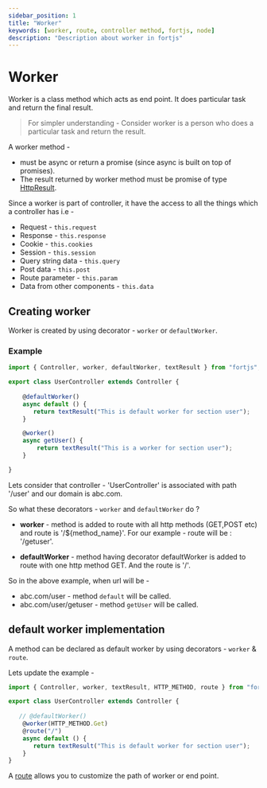 ```yaml
---
sidebar_position: 1
title: "Worker"
keywords: [worker, route, controller method, fortjs, node]
description: "Description about worker in fortjs"
---
```


# Worker

Worker is a class method which acts as end point. It does particular task and return the final result. 

> For simpler understanding - Consider worker is a person who does a particular task and return the result.

A worker method -

* must be async or return a promise (since async is built on top of promises).
* The result returned by worker method must be promise of type [HttpResult](/docs/interfaces/http-result.md).

Since a worker is part of controller, it have the access to all the things which a controller has i.e - 

* Request - `this.request`
* Response - `this.response`
* Cookie - `this.cookies`
* Session - `this.session`
* Query string data - `this.query`
* Post data - `this.post`
* Route parameter -  `this.param`
* Data from other components -  `this.data`

## Creating worker

Worker is created by using decorator - `worker` or `defaultWorker`.

### Example

```javascript
import { Controller, worker, defaultWorker, textResult } from "fortjs";

export class UserController extends Controller {
   
    @defaultWorker()
    async default () {
       return textResult("This is default worker for section user");
    }

    @worker()
    async getUser() {
        return textResult("This is a worker for section user");
    }

}
```

Lets consider that controller - 'UserController' is associated with path '/user' and our domain is abc.com.

So what these decorators - `worker` and `defaultWorker` do ?

* **worker** - method is added to route with all http methods (GET,POST etc) and route is '/${method_name}'. For our example - route will be : '/getuser'.

* **defaultWorker** - method having decorator defaultWorker is added to route with one http method GET. And the route is '/'.

So in the above example, when url will be - 

* abc.com/user - method `default` will be called.
* abc.com/user/getuser - method `getUser` will be called.

## default worker implementation

A method can be declared as default worker by using decorators - `worker` & `route`.

Lets update the example -

```javascript
import { Controller, worker, textResult, HTTP_METHOD, route } from "fortjs";

export class UserController extends Controller {
    
   // @defaultWorker()
    @worker(HTTP_METHOD.Get)
    @route("/")
    async default () {
       return textResult("This is default worker for section user");
    }
}
```

A [route](/docs/route.md) allows you to customize the path of worker or end point.